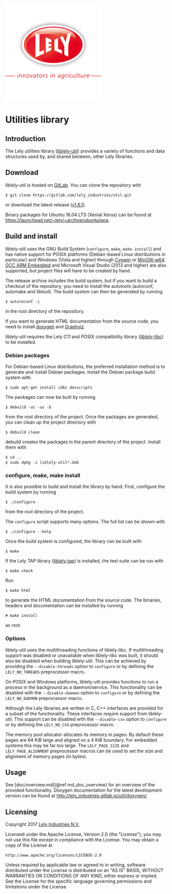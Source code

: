 ![logo](doc/logo.png)

Utilities library
=================

Introduction
------------

The Lely utilities library ([liblely-util]) provides a variety of functions and
data structures used by, and shared between, other Lely libraries.

Download
--------

liblely-util is hosted on [GitLab]. You can clone the repository with

    $ git clone https://gitlab.com/lely_industries/util.git

or download the latest release
([v1.6.1](https://gitlab.com/lely_industries/util/tags/v1.6.1)).

Binary packages for Ubuntu 16.04 LTS (Xenial Xerus) can be found at
https://launchpad.net/~lely/+archive/ubuntu/ppa.

Build and install
-----------------

liblely-util uses the GNU Build System (`configure`, `make`, `make install`) and
has native support for POSIX platforms (Debian-based Linux distributions in
particular) and Windows (Vista and higher) through [Cygwin] or [MinGW-w64].
[GCC ARM Embedded] and Microsoft Visual Studio (2013 and higher) are also
supported, but project files will have to be created by hand.

The release archive includes the build system, but if you want to build a
checkout of the repository, you need to install the autotools (autoconf,
automake and libtool). The build system can then be generated by running

    $ autoreconf -i

in the root directory of the repository.

If you want to generate HTML documentation from the source code, you need to
install [doxygen] and [Graphviz].

liblely-util requires the Lely C11 and POSIX compatibility library
([liblely-libc]) to be installed.

### Debian packages

For Debian-based Linux distributions, the preferred installation method is to
generate and install Debian packages. Install the Debian package build system
with

    $ sudo apt-get install cdbs devscripts

The packages can now be built by running

    $ debuild -uc -us -b

from the root directory of the project. Once the packages are generated, you can
clean up the project directory with

    $ debuild clean

debuild creates the packages in the parent directory of the project. Install
them with

    $ cd ..
    $ sudo dpkg -i liblely-util*.deb

### configure, make, make install

It is also possible to build and install the library by hand. First, configure
the build system by running

    $ ./configure

from the root directory of the project.

The `configure` script supports many options. The full list can be shown with

    $ ./configure --help

Once the build system is configured, the library can be built with

    $ make

If the Lely TAP library ([liblely-tap]) is installed, the test suite can be run
with

    $ make check

Run

    $ make html

to generate the HTML documentation from the source code. The binaries, headers
and documentation can be installed by running

    # make install

as root.

### Options

liblely-util uses the multithreading functions of liblely-libc. If
multithreading support was disabled or unavailable when liblely-libc was built,
it should also be disabled when building liblely-util. This can be achieved by
providing the `--disable-threads` option to `configure` or by defining the
`LELY_NO_THREADS` preprocessor macro.

On POSIX and Windows platforms, liblely-util provides functions to run a process
in the background as a daemon/service. This functionality can be disabled with
the `--disable-daemon` option to `configure` or by defining the `LELY_NO_DAEMON`
preprocessor macro.

Although the Lely libraries are written in C, C++ interfaces are provided for a
subset of the functionality. These interfaces require support from liblely-util.
This support can be disabled with the `--disable-cxx` option to `configure` or
by defining the `LELY_NO_CXX` preprocessor macro.

The memory pool allocator allocates its memory in pages. By default these pages
are 64 KiB large and aligned on a 4 KiB boundary. For embedded systems this may
be far too large. The `LELY_PAGE_SIZE` and `LELY_PAGE_ALIGNMENT` preprocessor
macros can be used to set the size and alignment of memory pages (in bytes).

Usage
-----

See [doc/overview.md](@ref md_doc_overview) for an overview of the provided
functionality. Doxygen documentation for the latest development version can be
found at http://lely_industries.gitlab.io/util/doxygen/.

Licensing
---------

Copyright 2017 [Lely Industries N.V.]

Licensed under the Apache License, Version 2.0 (the "License");
you may not use this file except in compliance with the License.
You may obtain a copy of the License at

    http://www.apache.org/licenses/LICENSE-2.0

Unless required by applicable law or agreed to in writing, software
distributed under the License is distributed on an "AS IS" BASIS,
WITHOUT WARRANTIES OR CONDITIONS OF ANY KIND, either express or implied.
See the License for the specific language governing permissions and
limitations under the License.

[Cygwin]: https://www.cygwin.com/
[doxygen]: http://www.doxygen.org/
[GCC ARM Embedded]: https://launchpad.net/gcc-arm-embedded
[GitLab]: https://gitlab.com/lely_industries/util
[Graphviz]: http://www.graphviz.org/
[liblely-libc]: https://gitlab.com/lely_industries/libc
[liblely-tap]: https://gitlab.com/lely_industries/tap
[liblely-util]: https://gitlab.com/lely_industries/util
[Lely Industries N.V.]: http://www.lely.com
[MinGW-w64]: http://mingw-w64.org/

